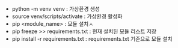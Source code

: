 - python -m venv venv : 가상환경 생성
- source venv/scripts/activate : 가상환경 활성화
- pip <module_name> : 모듈 설치ㅅ
- pip freeze >> requirements.txt : 현재 설치된 모듈 리스트 저장
- pip install  -r requirements.txt : requirements.txt 기준으로 모듈 설치
